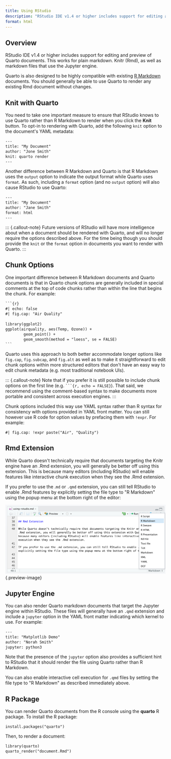 ```yaml
---
title: Using RStudio
description: "RStudio IDE v1.4 or higher includes support for editing and preview of Quarto documents. This works for plain markdown. Knitr (Rmd), as well as markdown files that use the Jupyter engine."
format: html
---
```


## Overview

RStudio IDE v1.4 or higher includes support for editing and preview of Quarto documents. This works for plain markdown. Knitr (Rmd), as well as markdown files that use the Jupyter engine.

Quarto is also designed to be highly compatible with existing [R Markdown](https://rmarkdown.rstudio.com/) documents. You should generally be able to use Quarto to render any existing Rmd document without changes.

## Knit with Quarto

You need to take one important measure to ensure that RStudio knows to use Quarto rather than R Markdown to render when you click the **Knit** button. To opt-in to rendering with Quarto, add the following `knit` option to the document's YAML metadata:

``` {.yaml}
---
title: "My Document"
author: "Jone Smith"
knit: quarto render
---
```

Another difference between R Markdown and Quarto is that R Markdown uses the `output` option to indicate the output format while Quarto uses `format`. As such, including a `format` option (and no `output` option) will also cause RStudio to use Quarto:

``` {.yaml}
---
title: "My Document"
author: "Jane Smith"
format: html
---
```

::: {.callout-note}
Future versions of RStudio will have more intelligence about when a document should be rendered with Quarto, and will no longer require the options described above. For the time being though you should provide the `knit` or the `format` option in documents you want to render with Quarto.
:::

## Chunk Options

One important difference between R Markdown documents and Quarto documents is that in Quarto chunk options are generally included in special comments at the top of code chunks rather than within the line that begins the chunk. For example:

```` {.python}
```{r}
#| echo: false
#| fig.cap: "Air Quality"

library(ggplot2)
ggplot(airquality, aes(Temp, Ozone)) + 
        geom_point() + 
        geom_smooth(method = "loess", se = FALSE)
```
````

Quarto uses this approach to both better accommodate longer options like `fig.cap`, `fig.subcap`, and `fig.alt` as well as to make it straightforward to edit chunk options within more structured editors that don't have an easy way to edit chunk metadata (e.g. most traditional notebook UIs).

::: {.callout-note}
Note that if you prefer it is still possible to include chunk options on the first line (e.g. ```` ```{r, echo = FALSE} ````). That said, we recommend using the comment-based syntax to make documents more portable and consistent across execution engines.
:::

Chunk options included this way use YAML syntax rather than R syntax for consistency with options provided in YAML front matter. You can still however use R code for option values by prefacing them with `!expr`. For example:

``` {.python}
#| fig.cap: !expr paste("Air", "Quality")
```

## Rmd Extension

While Quarto doesn't technically require that documents targeting the Knitr engine have an .Rmd extension, you will generally be better off using this extension. This is because many editors (including RStudio) will enable features like interactive chunk execution when they see the .Rmd extension.

If you prefer to use the .`md` or `.qmd` extension, you can still tell RStudio to enable .Rmd features by explicitly setting the file type to "R Markdown" using the popup menu at the bottom right of the editor:

![](images/rstudio-file-type.png){.preview-image}

## Jupyter Engine

You can also render Quarto markdown documents that target the Jupyter engine within RStudio. These files will generally have an `.qmd` extension and include a `jupyter` option in the YAML front matter indicating which kernel to use. For example:

``` {.yaml}
---
title: "Matplotlib Demo"
author: "Norah Smith"
jupyter: python3
```

Note that the presence of the `jupyter` option also provides a sufficient hint to RStudio that it should render the file using Quarto rather than R Markdown.

You can also enable interactive cell execution for `.qmd` files by setting the file type to "R Markdown" as described immediately above.

## R Package

You can render Quarto documents from the R console using the **quarto** R package. To install the R package:

``` {.r}
install.packages("quarto")
```

Then, to render a document:

``` {.r}
library(quarto)
quarto_render("document.Rmd")
```
